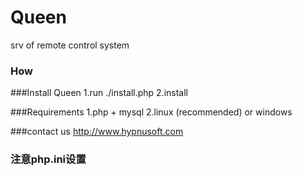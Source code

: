 Queen
=====

srv of remote control system

### How

###Install Queen
    1.run ./install.php
    2.install

###Requirements
    1.php + mysql
    2.linux (recommended) or windows

###contact us 
http://www.hypnusoft.com

### 注意php.ini设置 <? ?>
